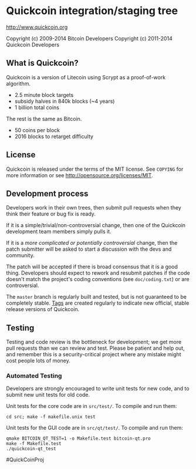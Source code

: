 Quickcoin integration/staging tree
================================

http://www.quickcoin.org

Copyright (c) 2009-2014 Bitcoin Developers
Copyright (c) 2011-2014 Quickcoin Developers

What is Quickcoin?
----------------

Quickcoin is a version of Litecoin using Scrypt as a proof-of-work algorithm.
 - 2.5 minute block targets
 - subsidy halves in 840k blocks (~4 years)
 - 1 billion total coins

The rest is the same as Bitcoin.
 - 50 coins per block
 - 2016 blocks to retarget difficulty

License
-------

Quickcoin is released under the terms of the MIT license. See `COPYING` for more
information or see http://opensource.org/licenses/MIT.

Development process
-------------------

Developers work in their own trees, then submit pull requests when they think
their feature or bug fix is ready.

If it is a simple/trivial/non-controversial change, then one of the Quickcoin
development team members simply pulls it.

If it is a *more complicated or potentially controversial* change, then the patch
submitter will be asked to start a discussion with the devs and community.

The patch will be accepted if there is broad consensus that it is a good thing.
Developers should expect to rework and resubmit patches if the code doesn't
match the project's coding conventions (see `doc/coding.txt`) or are
controversial.

The `master` branch is regularly built and tested, but is not guaranteed to be
completely stable. [Tags](https://github.com/quickcoin-project/quickcoin/tags) are created
regularly to indicate new official, stable release versions of Quickcoin.

Testing
-------

Testing and code review is the bottleneck for development; we get more pull
requests than we can review and test. Please be patient and help out, and
remember this is a security-critical project where any mistake might cost people
lots of money.

### Automated Testing

Developers are strongly encouraged to write unit tests for new code, and to
submit new unit tests for old code.

Unit tests for the core code are in `src/test/`. To compile and run them:

    cd src; make -f makefile.unix test

Unit tests for the GUI code are in `src/qt/test/`. To compile and run them:

    qmake BITCOIN_QT_TEST=1 -o Makefile.test bitcoin-qt.pro
    make -f Makefile.test
    ./quickcoin-qt_test

#QuickCoinProj
